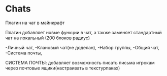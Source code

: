 # Chats
Плагин на чат в майнкрафт

Плагин добавляет новые функции в чат, а также заменяет стандартный чат на локальный (200 блоков радиус)

-Личный чат,
-Клановый чат(не доделан),
-Набор группы,
-Общий чат,
-Система почты,

СИСТЕМА ПОЧТЫ: 
добавляет возможность писать письма игрокам через почтовые ящики(настраивать в текстурпаках)


